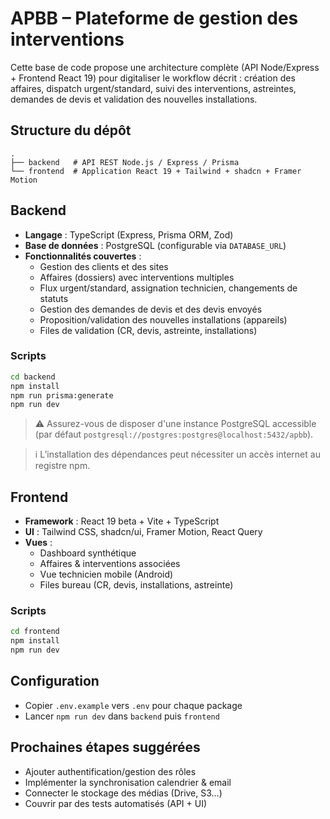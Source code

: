 # APBB – Plateforme de gestion des interventions

Cette base de code propose une architecture complète (API Node/Express + Frontend React 19) pour digitaliser le workflow décrit :
création des affaires, dispatch urgent/standard, suivi des interventions, astreintes, demandes de devis et validation des nouvelles installations.

## Structure du dépôt

```
.
├── backend   # API REST Node.js / Express / Prisma
└── frontend  # Application React 19 + Tailwind + shadcn + Framer Motion
```

## Backend

- **Langage** : TypeScript (Express, Prisma ORM, Zod)
- **Base de données** : PostgreSQL (configurable via `DATABASE_URL`)
- **Fonctionnalités couvertes** :
  - Gestion des clients et des sites
  - Affaires (dossiers) avec interventions multiples
  - Flux urgent/standard, assignation technicien, changements de statuts
  - Gestion des demandes de devis et des devis envoyés
  - Proposition/validation des nouvelles installations (appareils)
  - Files de validation (CR, devis, astreinte, installations)

### Scripts

```bash
cd backend
npm install
npm run prisma:generate
npm run dev
```

> ⚠️ Assurez-vous de disposer d'une instance PostgreSQL accessible (par défaut `postgresql://postgres:postgres@localhost:5432/apbb`).

> ℹ️ L’installation des dépendances peut nécessiter un accès internet au registre npm.

## Frontend

- **Framework** : React 19 beta + Vite + TypeScript
- **UI** : Tailwind CSS, shadcn/ui, Framer Motion, React Query
- **Vues** :
  - Dashboard synthétique
  - Affaires & interventions associées
  - Vue technicien mobile (Android)
  - Files bureau (CR, devis, installations, astreinte)

### Scripts

```bash
cd frontend
npm install
npm run dev
```

## Configuration

- Copier `.env.example` vers `.env` pour chaque package
- Lancer `npm run dev` dans `backend` puis `frontend`

## Prochaines étapes suggérées

- Ajouter authentification/gestion des rôles
- Implémenter la synchronisation calendrier & email
- Connecter le stockage des médias (Drive, S3…)
- Couvrir par des tests automatisés (API + UI)
